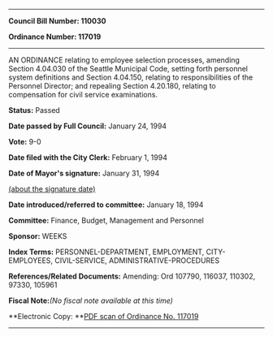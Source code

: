 

********

**Council Bill Number: 110030**
   
**Ordinance Number: 117019**
********

 AN ORDINANCE relating to employee selection processes, amending Section 4.04.030 of the Seattle Municipal Code, setting forth personnel system definitions and Section 4.04.150, relating to responsibilities of the Personnel Director; and repealing Section 4.20.180, relating to compensation for civil service examinations.

**Status:** Passed
   
**Date passed by Full Council:** January 24, 1994
   
**Vote:** 9-0
   
**Date filed with the City Clerk:** February 1, 1994
   
**Date of Mayor's signature:** January 31, 1994
   
[(about the signature date)](/~public/approvaldate.htm)
   
   
   
**Date introduced/referred to committee:** January 18, 1994
   
**Committee:** Finance, Budget, Management and Personnel
   
**Sponsor:** WEEKS
   
   
**Index Terms:** PERSONNEL-DEPARTMENT, EMPLOYMENT, CITY-EMPLOYEES, CIVIL-SERVICE, ADMINISTRATIVE-PROCEDURES

**References/Related Documents:** Amending: Ord 107790, 116037, 110302, 97330, 105961

**Fiscal Note:**_(No fiscal note available at this time)_

**Electronic Copy: **[PDF scan of Ordinance No. 117019](/~archives/Ordinances/Ord_117019.pdf)

********

